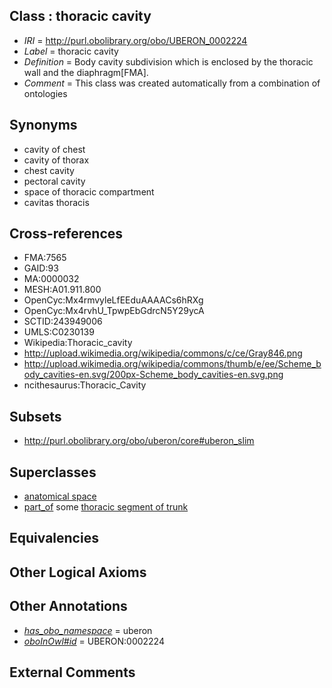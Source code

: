 
## Class : thoracic cavity

 * *IRI* = http://purl.obolibrary.org/obo/UBERON_0002224
 * *Label* = thoracic cavity
 * *Definition* = Body cavity subdivision which is enclosed by the thoracic wall and the diaphragm[FMA].
 * *Comment* = This class was created automatically from a combination of ontologies

## Synonyms

 * cavity of chest
 * cavity of thorax
 * chest cavity
 * pectoral cavity
 * space of thoracic compartment
 * cavitas thoracis

## Cross-references

 * FMA:7565
 * GAID:93
 * MA:0000032
 * MESH:A01.911.800
 * OpenCyc:Mx4rmvyleLfEEduAAAACs6hRXg
 * OpenCyc:Mx4rvhU_TpwpEbGdrcN5Y29ycA
 * SCTID:243949006
 * UMLS:C0230139
 * Wikipedia:Thoracic_cavity
 * http://upload.wikimedia.org/wikipedia/commons/c/ce/Gray846.png
 * http://upload.wikimedia.org/wikipedia/commons/thumb/e/ee/Scheme_body_cavities-en.svg/200px-Scheme_body_cavities-en.svg.png
 * ncithesaurus:Thoracic_Cavity

## Subsets

 * http://purl.obolibrary.org/obo/uberon/core#uberon_slim

## Superclasses

 * [anatomical space](../../UBERON/64/UBERON_0000464.md)
 * [part_of](../../BFO/50/BFO_0000050.md) some [thoracic segment of trunk](../../UBERON/15/UBERON_0000915.md)

## Equivalencies


## Other Logical Axioms


## Other Annotations

 * *[has_obo_namespace](../../ce/oboInOwl#hasOBONamespace.md)* = uberon
 * *[oboInOwl#id](../../id/oboInOwl#id.md)* = UBERON:0002224

## External Comments

